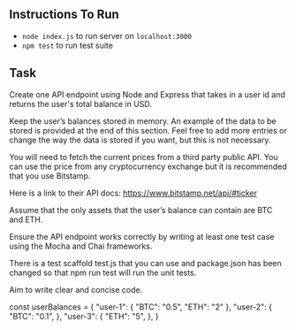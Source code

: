 ## Instructions To Run 

- `node index.js` to run server on `localhost:3000`
- `npm test` to run test suite


## Task

Create one API endpoint using Node and Express that takes in a user id and returns the user's total balance in USD.

Keep the user’s balances stored in memory. An example of the data to be stored is provided at the end of this section. Feel free to add more entries or change the way the data is stored if you want, but this is not necessary.

You will need to fetch the current prices from a third party public API. You can use the price from any cryptocurrency exchange but it is recommended that you use Bitstamp.

Here is a link to their API docs: https://www.bitstamp.net/api/#ticker

Assume that the only assets that the user’s balance can contain are BTC and ETH.

Ensure the API endpoint works correctly by writing at least one test case using the Mocha and Chai frameworks.

There is a test scaffold test.js that you can use and package.json has been changed so that npm run test will run the unit tests.

Aim to write clear and concise code.

const userBalances = {
"user-1": {
"BTC": "0.5",
"ETH": "2"
},
"user-2": {
"BTC": "0.1",
},
"user-3": {
"ETH": "5",
},
}
